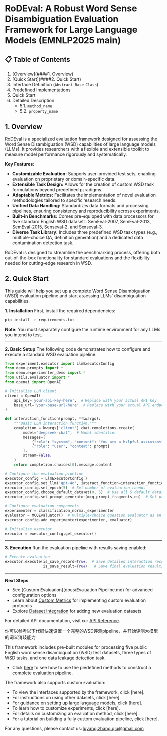 # RoDEval: A Robust Word Sense Disambiguation Evaluation Framework for Large Language Models (EMNLP2025 main)

## 📋 Table of Contents

1. [Overview](####1. Overview)
2. [Quick Start](####2. Quick Start)
3. Interface Definition (`Abstract Base Class`)
4. Predefined Implementations
5. Quick Start
6. Detailed Description
   - 5.1. `method_name`
   - 5.2. `property_name`

## 1. Overview

RoDEval is a specialized evaluation framework designed for assessing the Word Sense Disambiguation (WSD) capabilities of large language models (LLMs). It provides researchers with a flexible and extensible toolkit to measure model performance rigorously and systematically.

**Key Features:**

- **Customizable Evaluation:** Supports user-provided test sets, enabling evaluation on proprietary or domain-specific data.
- **Extensible Task Design:** Allows for the creation of custom WSD task formulations beyond predefined paradigms.
- **Adaptable Metrics:** Facilitates the implementation of novel evaluation methodologies tailored to specific research needs.
- **Unified Data Handling:** Standardizes data formats and processing pipelines, ensuring consistency and reproducibility across experiments.
- **Built-in Benchmarks:** Comes pre-equipped with data processors for five standard English WSD datasets: SemEval-2007, SemEval-2013, SemEval-2015, Senseval-2, and Senseval-3.
- **Diverse Task Library:** Includes three predefined WSD task types (e.g., multiple-choice QA, definition generation) and a dedicated data contamination detection task.

RoDEval is designed to streamline the benchmarking process, offering both out-of-the-box functionality for standard evaluations and the flexibility needed for cutting-edge research in WSD.

## 2. Quick Start

This guide will help you set up a complete Word Sense Disambiguation (WSD) evaluation pipeline and start assessing LLMs' disambiguation capabilities.

**1. Installation**
First, install the required dependencies:

```python
pip install -r requirements.txt
```

**Note:** You must separately configure the runtime environment for any LLMs you intend to test.



------

**2. Basic Setup**
The following code demonstrates how to configure and execute a standard WSD evaluation pipeline:

```python
from experiment.executor import LlmExecutorConfig
from demo.prompts import *
from demo.experimenter_demo import *
from utils.evaluator import *
from openai import OpenAI

# Initialize LLM client
client = OpenAI(
    api_key='your-api-key-here',  # Replace with your actual API key
    base_url='your-base-url-here'  # Replace with your actual API endpoint
)

def interaction_function(prompt, **kwargs):
    """Basic LLM interaction function."""
    completion = kwargs['client'].chat.completions.create(
        model="deepseek-chat",  # Model identifier
        messages=[
            {"role": "system", "content": "You are a helpful assistant"},
            {"role": "user", "content": prompt}
        ],
        stream=False,
    )
    return completion.choices[0].message.content

# Configure the evaluation pipeline
executor_config = LlmExecutorConfig()
executor_config.set_llm('gpt-4o', interact_function=interaction_function, client=client)
executor_config.set_epoch(5)  # Set number of evaluation rounds
executor_config.choose_default_dataset(0, 5)  # Use all 5 default datasets
executor_config.set_prompt_generator(mcq_prompt_fragments_en)  # Set prompt generator

# Configure evaluation components
experimenter = classification_normal_experimenter
evaluator = MCQEvaluator()  # Multiple-choice question evaluator as an example
executor_config.add_experimenter(experimenter, evaluator)

# Initialize executor
executor = executor_config.get_executor()
```



------

**3. Execution**
Run the evaluation pipeline with results saving enabled:

```python
# Execute evaluation
executor.execute(is_save_record=True,  # Save detailed interaction records
                 is_save_result=True)   # Save final evaluation results
```



------

**Next Steps**

- See [Custom Evaluation](docs\Evaluation Pipeline.md) for advanced configuration options
- Learn about [Custom Metrics]() for implementing custom evaluation protocols
- Explore [Dataset Integration]() for adding new evaluation datasets

For detailed API documentation, visit our [API Reference](https://link-to-docs/).

你可以参考以下代码快速设置一个完整的WSD评测pipeline，并开始评测大模型的词义消歧能力

This framework includes pre-built modules for processing five public English word sense disambiguation (WSD) test datasets, three types of WSD tasks, and one data leakage detection task.

- Click [here](docs/Evaluation%20Pipeline.md) to see how to use the predefined methods to construct a complete evaluation pipeline.

The framework also supports custom evaluation:

- To view the interfaces supported by the framework, click [here].
- For instructions on using other datasets, click [here].
- For guidance on setting up large language models, click [here].
- To learn how to customize experiments, click [here].
- For details on customizing an evaluation method, click [here].
- For a tutorial on building a fully custom evaluation pipeline, click [here].

For any questions, please contact us: luyang.zhang.qlu@gmail.com

